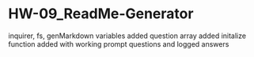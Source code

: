 # HW-09_ReadMe-Generator

inquirer, fs, genMarkdown variables added
question array added
initalize function added with working prompt questions and logged answers